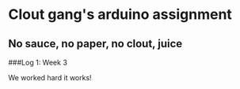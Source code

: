 # Clout gang's arduino assignment

## No sauce, no paper, no clout, juice


###Log 1: Week 3

We worked hard it works!

